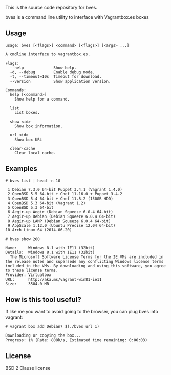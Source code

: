 This is the source code repository for bves.

bves is a command line utility to interface with Vagrantbox.es boxes

## Usage
    usage: bves [<flags>] <command> [<flags>] [<args> ...]

    A cmdline interface to vagrantbox.es.

    Flags:
      --help             Show help.
      -d, --debug        Enable debug mode.
      -t, --timeout=10s  Timeout for download.
      --version          Show application version.

    Commands:
      help [<command>]
        Show help for a command.

      list
        List boxes.

      show <id>
        Show box information.

      url <id>
        Show box URL

      clear-cache
        Clear local cache.


## Examples

`# bves list | head -n 10`

     1 Debian 7.3.0 64-bit Puppet 3.4.1 (Vagrant 1.4.0)
     2 OpenBSD 5.5 64-bit + Chef 11.16.0 + Puppet 3.4.2
     3 OpenBSD 5.4 64-bit + Chef 11.8.2 (150GB HDD)
     4 OpenBSD 5.3 64-bit (Vagrant 1.2)
     5 OpenBSD 5.3 64-bit
     6 Aegir-up Aegir (Debian Squeeze 6.0.4 64-bit)
     7 Aegir-up Debian (Debian Squeeze 6.0.4 64-bit)
     8 Aegir-up LAMP (Debian Squeeze 6.0.4 64-bit)
     9 AppScale 1.12.0 (Ubuntu Precise 12.04 64-bit)
    10 Arch Linux 64 (2014-06-20)

`# bves show 260`

    Name:     Windows 8.1 with IE11 (32bit)
    Details:  Windows 8.1 with IE11 (32bit)
	  The Microsoft Software License Terms for the IE VMs are included in the release notes and supersede any conflicting Windows license terms included in the VMs. By downloading and using this software, you agree to these license terms.
    Provider: Virtualbox
    URL:      http://aka.ms/vagrant-win81-ie11
    Size:     3584.0 MB


## How is this tool useful?
If like me you want to avoid going to the browser, you can plug bves into vagrant:

`# vagrant box add Debian7 $(./bves url 1)`

    Downloading or copying the box...
    Progress: 1% (Rate: 808k/s, Estimated time remaining: 0:06:03)


## License
BSD 2 Clause license
